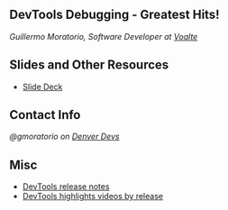## DevTools Debugging - Greatest Hits! 
_Guillermo Moratorio, Software Developer at [Voalte](http://www.voalte.com)_
 

## Slides and Other Resources
* [Slide Deck](https://docs.google.com/presentation/d/18sJhI_HNXIzoB5b5PpX5ik8_VzaBkBtJ9sEy_TZHooY/edit?usp=sharing)


## Contact Info
_@gmoratorio on [Denver Devs](https://denverdevs.org/)_

## Misc 
* [DevTools release notes](https://developers.google.com/web/updates/2019/)
* [DevTools highlights videos by release](https://www.youtube.com/watch?v=GLUB2yzk0ZQ&list=PLNYkxOF6rcIBDSojZWBv4QJNoT4GNYzQD)
